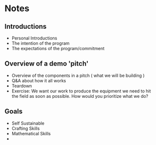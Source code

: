 # Notes

## Introductions

- Personal Introductions
- The intention of the program
- The expectations of the program/commitment


## Overview of a demo 'pitch'

- Overview of the components in a pitch ( what we will be building )
- Q&A about how it all works
- Teardown
- Exercise: We want our work to produce the equipment we need to hit the field as soon as
  possible.  How would you prioritize what we do?

## Goals

- Self Sustainable
- Crafting Skills
- Mathematical Skills
- 
